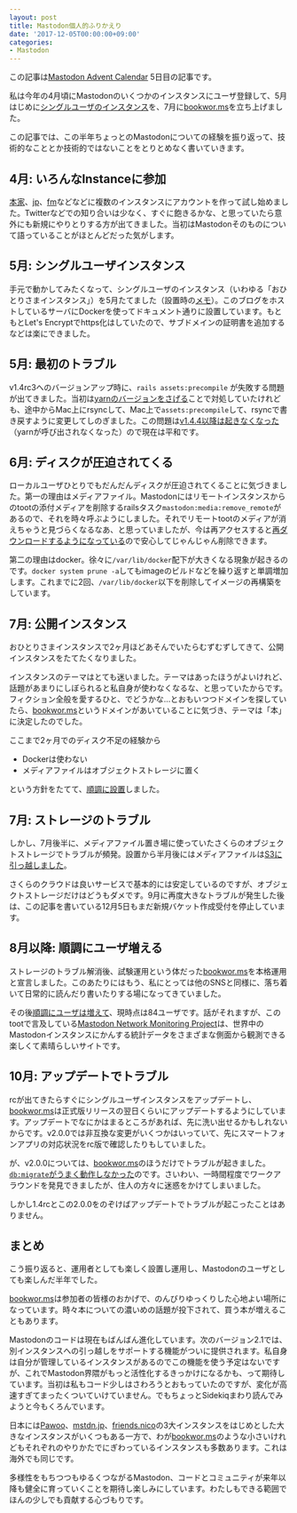 ```yaml
---
layout: post
title: Mastodon個人的ふりかえり
date: '2017-12-05T00:00:00+09:00'
categories:
- Mastodon
---
```


この記事は[Mastodon Advent Calendar](https://adventar.org/calendars/2178) 5日目の記事です。

私は今年の4月頃にMastodonのいくつかのインスタンスにユーザ登録して、5月はじめに[シングルユーザのインスタンス](https://sandbox.skoji.jp)を、7月に[bookwor.ms](https://bookwor.ms)を立ち上げました。

この記事では、この半年ちょっとのMastodonについての経験を振り返って、技術的なこととか技術的ではないことをとりとめなく書いていきます。

## 4月: いろんなInstanceに参加

[本家](https://mastodon.social)、[jp](https://mstdn.jp)、[fm](https://mstdn.fm)などなどに複数のインスタンスにアカウントを作って試し始めました。Twitterなどでの知り合いは少なく、すぐに飽きるかな、と思っていたら意外にも新規にやりとりする方が出てきました。当初はMastodonそのものについて語っていることがほとんどだった気がします。

## 5月: シングルユーザインスタンス

手元で動かしてみたくなって、シングルユーザのインスタンス（いわゆる「おひとりさまインスタンス」）を5月たてました（設置時の[メモ](/blog/2017/05/mastodon.html)）。このブログをホストしているサーバにDockerを使ってドキュメント通りに設置しています。もともとLet's Encryptでhttps化はしていたので、サブドメインの証明書を追加するなどは楽にできました。

## 5月: 最初のトラブル

v1.4rc3へのバージョンアップ時に、`rails assets:precompile` が失敗する問題が出てきました。当初は[yarnのバージョンをさげる](/blog/2017/05/mastodon-14update.html)ことで対処していたけれども、途中からMac上にrsyncして、Mac上で`assets:precompile`して、rsyncで書き戻すように変更してしのぎました。この問題は[v1.4.4以降は起きなくなった](https://github.com/tootsuite/mastodon/issues/3251#issuecomment-309960377)（yarnが呼び出されなくなった）ので現在は平和です。

## 6月: ディスクが圧迫されてくる

ローカルユーザひとりでもだんだんディスクが圧迫されてくることに気づきました。第一の理由はメディアファイル。Mastodonにはリモートインスタンスからのtootの添付メディアを削除するrailsタスク`mastodon:media:remove_remote`があるので、それを時々呼ぶようにしました。それでリモートtootのメディアが消えちゃうと見づらくなるなあ、と思っていましたが、今は再アクセスすると[再ダウンロードするようになっている](https://github.com/tootsuite/mastodon/pull/4955)ので安心してじゃんじゃん削除できます。

第二の理由はdocker。徐々に`/var/lib/docker`配下が大きくなる現象が起きるのです。`docker system prune -a`してもimageのビルドなどを繰り返すと単調増加します。これまでに2回、`/var/lib/docker`以下を削除してイメージの再構築をしています。

## 7月: 公開インスタンス

おひとりさまインスタンスで2ヶ月ほどあそんでいたらむずむずしてきて、公開インスタンスをたてたくなりました。

インスタンスのテーマはとても迷いました。テーマはあったほうがよいけれど、話題があまりにしぼられると私自身が使わなくなるな、と思っていたからです。フィクション全般を愛するひと、でどうかな…とおもいつつドメインを探していたら、[bookwor.ms](https://bookwor.ms)というドメインがあいていることに気づき、テーマは「本」に決定したのでした。

ここまで2ヶ月でのディスク不足の経験から

* Dockerは使わない
* メディアファイルはオブジェクトストレージに置く

という方針をたてて、[順調に設置](/blog/2017/07/bookworms.html)しました。
## 7月: ストレージのトラブル

しかし、7月後半に、メディアファイル置き場に使っていたさくらのオブジェクトストレージでトラブルが頻発。設置から半月後にはメディアファイルは[S3に引っ越しました](/blog/2017/08/mastodon-s3-setup.html)。

さくらのクラウドは良いサービスで基本的には安定しているのですが、オブジェクトストレージだけはどうもダメです。9月に再度大きなトラブルが発生した後は、この記事を書いている12月5日もまだ新規バケット作成受付を停止しています。

## 8月以降: 順調にユーザ増える

ストレージのトラブル解消後、試験運用という体だった[bookwor.ms](https://bookwor.ms)を本格運用と宣言しました。このあたりにはもう、私にとっては他のSNSと同様に、落ち着いて日常的に読んだり書いたりする場になってきていました。

その後[順調にユーザは増えて](https://bookwor.ms/@skoji/39963)、現時点は84ユーザです。話がそれますが、このtootで言及している[Mastodon Network Monitoring Project](https://dashboards.mnm.social/)は、世界中のMastodonインスタンスにかんする統計データをさまざまな側面から観測できる楽しくて素晴らしいサイトです。


## 10月: アップデートでトラブル

rcが出てきたらすぐにシングルユーザインスタンスをアップデートし、[bookwor.ms](https://bookwor.ms)は正式版リリースの翌日くらいにアップデートするようにしています。アップデートでなにかはまるところがあれば、先に洗い出せるかもしれないからです。v2.0.0では非互換な変更がいくつかはいっていて、先にスマートフォンアプリの対応状況をrc版で確認したりもしていました。

が、v2.0.0については、[bookwor.ms](https://bookwor.ms)のほうだけでトラブルが起きました。[`db:migrate`がうまく動作しなかった](https://github.com/tootsuite/mastodon/issues/5483)のです。さいわい、一時間程度でワークアラウンドを発見できましたが、住人の方々に迷惑をかけてしまいました。

しかし1.4rcとこの2.0.0をのぞけばアップデートでトラブルが起こったことはありません。

## まとめ

こう振り返ると、運用者としても楽しく設置し運用し、Mastodonのユーザとしても楽しんだ半年でした。

[bookwor.ms](https://bookwor.ms)は参加者の皆様のおかげで、のんびりゆっくりした心地よい場所になっています。時々本についての濃いめの話題が投下されて、買う本が増えることもあります。

Mastodonのコードは現在もばんばん進化しています。次のバージョン2.1では、別インスタンスへの引っ越しをサポートする機能がついに提供されます。私自身は自分が管理しているインスタンスがあるのでこの機能を使う予定はないですが、これでMastodon界隈がもっと活性化するきっかけになるかも、って期待しています。当初は私もコード少しはさわろうとおもっていたのですが、変化が高速すぎてまったくついていけていません。でもちょっとSidekiqまわり読んでみようと今もくろんでいます。

日本には[Pawoo](https://pawoo.net)、[mstdn.jp](https://mstdn.jp)、[friends.nico](https://friends.nico)の3大インスタンスをはじめとした大きなインスタンスがいくつもある一方で、わが[bookwor.ms](https://bookwor.ms)のような小さいけれどもそれぞれのやりかたでにぎわっているインスタンスも多数あります。これは海外でも同じです。

多様性をもちつつもゆるくつながるMastodon、コードとコミュニティが来年以降も健全に育っていくことを期待し楽しみにしています。わたしもできる範囲でほんの少しでも貢献する心づもりです。

